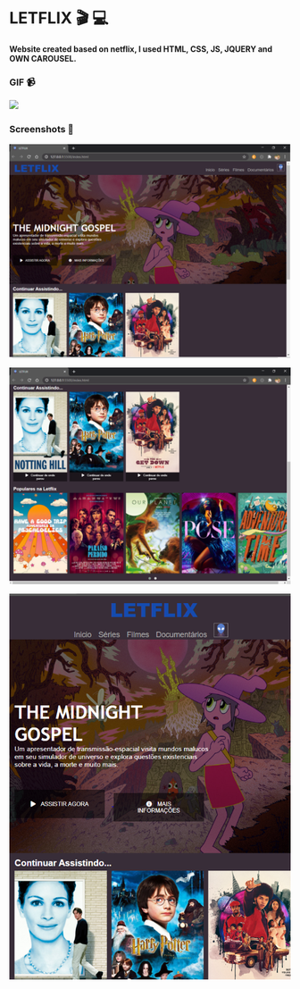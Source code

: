 # LETFLIX :clapper: :computer:

**Website created based on netflix, I used HTML, CSS, JS, JQUERY and OWN CAROUSEL.**

### **GIF**  :video_camera:

![](.\img\LETFLIX.gif)



### **Screenshots** :movie_camera:



![](.\img\print1.png)





![](.\img\print2.png)



![](.\img\print3.png)









